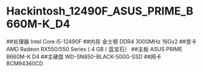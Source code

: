 # Hackintosh_12490F_ASUS_PRIME_B660M-K_D4

##处理器 Intel Core i5-12490F 
##内存 金士顿 DDR4 3000MHz 16Gx2
##昱卡 AMD Radeon RX550/550 Series ( 4 GB / 蓝宝石）
##主板 ASUS PRIME B660M-K D4 
##主硬盘 WD-SN850-BLACK-500G-SSD
##网卡 BCM94360CD
